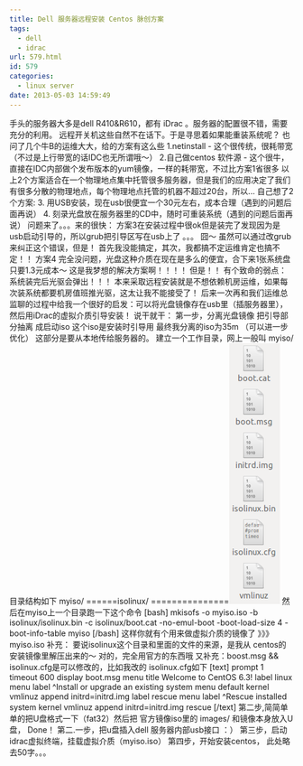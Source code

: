 ```yaml
---
title: Dell 服务器远程安装 Centos 脉创方案
tags:
  - dell
  - idrac
url: 579.html
id: 579
categories:
  - linux server
date: 2013-05-03 14:59:49
---
```


手头的服务器大多是dell R410&R610，都有 iDrac 。服务器的配置很不错，需要充分的利用。 远程开关机这些自然不在话下。于是寻思着如果能重装系统呢？ 也问了几个牛B的运维大大，给的方案有这么些 1.netinstall - 这个很传统，很耗带宽（不过是上行带宽的话IDC也无所谓哦～） 2.自己做centos 软件源 - 这个很牛，直接在IDC内部做个发布版本的yum镜像，一样的耗带宽，不过比方案1省很多 以上2个方案适合在一个物理地点集中托管很多服务器，但是我们的应用决定了我们有很多分散的物理地点，每个物理地点托管的机器不超过20台，所以... 自己想了2个方案: 3. 用USB安装，现在usb很便宜一个30元左右，成本合理（遇到的问题后面再说） 4. 刻录光盘放在服务器里的CD中，随时可重装系统（遇到的问题后面再说） 问题来了。。。来的很快： 方案3在安装过程中很ok但是装完了发现因为是usb启动引导的，所以grub把引导区写在usb上了 。。。 囧～ 虽然可以通过改grub来纠正这个错误，但是！ 首先我没能搞定，其次，我都搞不定运维肯定也搞不定！！ 方案4 完全没问题，光盘这种介质在现在是多么的便宜，合下来1张系统盘只要1.3元成本～ 这是我梦想的解决方案啊！！！！ 但是！！ 有个致命的弱点：系统装完后光驱会弹出！！！ 本来采取远程安装就是不想依赖机房运维，如果每次装系统都要机房值班推光驱，这太让我不能接受了！ 后来一次再和我们运维总监聊的过程中给我一个很好的启发：可以将光盘镜像存在usb里（插服务器里），然后用iDrac的虚拟介质引导安装！ 说干就干： 第一步，分离光盘镜像 把引导部分抽离 成启动iso 这个iso是安装时引导用 最终我分离的iso为35m （可以进一步优化） 这部分是要从本地传给服务器的。 建立一个工作目录，网上一般叫 myiso/ 目录结构如下 myiso/ ======isolinux/ ===============[![抓图3](/uploads/2013/05/抓图3.png)](/uploads/2013/05/抓图3.png) 然后在myiso上一个目录跑一下这个命令 \[bash\] mkisofs -o myiso.iso -b isolinux/isolinux.bin -c isolinux/boot.cat -no-emul-boot -boot-load-size 4 -boot-info-table myiso \[/bash\] 这样你就有个用来做虚拟介质的镜像了 》》》 myiso.iso 补充： 要说isolinux这个目录和里面的文件的来源，是我从 centos的安装镜像里解压出来的～ 对的，完全用官方的东西哦 又补充：boost.msg && isolinux.cfg是可以修改的，比如我改的 isolinux.cfg如下 \[text\] prompt 1 timeout 600 display boot.msg menu title Welcome to CentOS 6.3! label linux menu label ^Install or upgrade an existing system menu default kernel vmlinuz append initrd=initrd.img label rescue menu label ^Rescue installed system kernel vmlinuz append initrd=initrd.img rescue \[/text\] 第二步,简简单单的把U盘格式一下（fat32）然后把 官方镜像iso里的 images/ 和镜像本身放入U盘， Done！ 第二.一步，把u盘插入dell 服务器内部usb接口 ：） 第三步，启动idrac虚拟终端，挂载虚拟介质（myiso.iso） 第四步，开始安装centos， 此处略去50字。。。